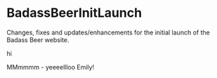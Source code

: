 # BadassBeerInitLaunch
Changes, fixes and updates/enhancements for the initial launch of the Badass Beer website.

hi 

MMmmmm - yeeeellloo Emily!
